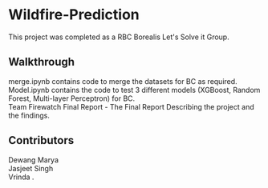 # Wildfire-Prediction

This project was completed as a RBC Borealis Let's Solve it Group. 

## Walkthrough
merge.ipynb contains code to merge the datasets for BC as required.\
Model.ipynb contains the code to test 3 different models (XGBoost, Random Forest, Multi-layer Perceptron) for BC.\
Team Firewatch Final Report - The Final Report Describing the project and the findings.

## Contributors
Dewang Marya\
Jasjeet Singh\
Vrinda .
